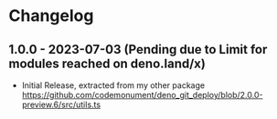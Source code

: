 # Changelog

## 1.0.0 - 2023-07-03 (Pending due to Limit for modules reached on deno.land/x)

- Initial Release, extracted from my other package https://github.com/codemonument/deno_git_deploy/blob/2.0.0-preview.6/src/utils.ts
